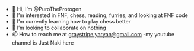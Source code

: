 - 👋 Hi, I’m @PuroTheProtogen
- 👀 I’m interested in FNF, chess, reading, furries, and looking at FNF code
- 🌱 I’m currently learning how to play chess better
- 💞️ I’m looking to collaborate on nothing
- 📫 How to reach me at graystripe.yaryan@gmail.com
-my youtube channel is Just Naki here

